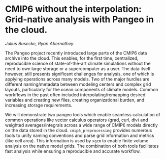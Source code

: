 # CMIP6 without the interpolation: Grid-native analysis with Pangeo in the cloud.
*Julius Busecke, Ryan Abernathey*

The Pangeo project recently introduced large parts of the CMIP6 data archive into the cloud. This enables, for the first time, centralized, reproducible science of state-of-the-art climate simulations without the need to own large storage or a supercomputer as a user.
The data itself however, still presents significant challenges for analysis, one of which is applying operations across many models. Two of the major hurdles are different naming/metadata between modeling centers and complex grid layouts, particularly for the ocean components of climate models.
Common workflows in the past often included interpolating/remapping desired variables and creating new files, creating organizational burden, and increasing storage requirements.

We will demonstrate two pangeo tools which enable seamless calculation of common operations like vector calculus operators (grad, curl, div) and weighted averages/integrals across a wide range of CMIP6 models directly on the data stored in the cloud. `cmip6_preprocessing` provides numerous tools to unify naming conventions and parse grid information and metrics (like cell area). This information is used by `xgcm` to enable finite volume analysis on the native model grids. The combination of both tools facilitates fast analysis while ensuring a reproducible and accurate workflow.
